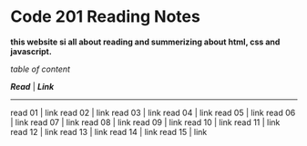 # Code 201 Reading Notes

**this website si all about reading and summerizing about html, css and javascript.**


_table of content_

**_Read_** | **_Link_**

------------------------

read 01 | link
read 02 | link
read 03 | link 
read 04 | link 
read 05 | link
read 06 | link
read 07 | link
read 08 | link 
read 09 | link 
read 10 | link
read 11 | link 
read 12 | link
read 13 | link 
read 14 | link
read 15 | link